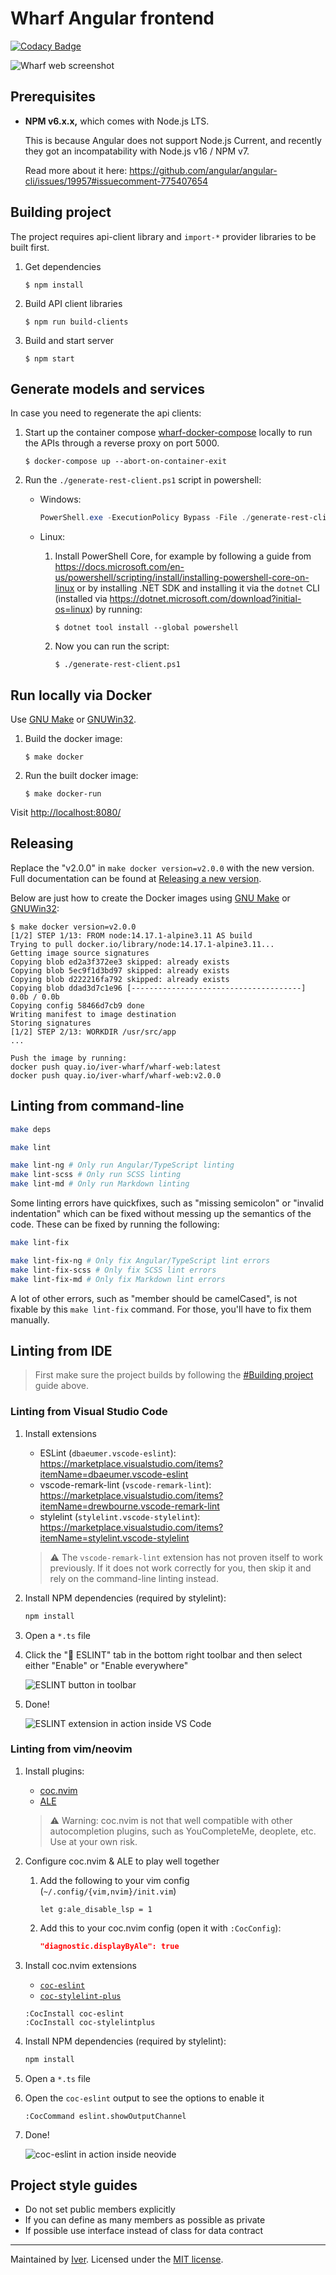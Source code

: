 # Wharf Angular frontend

[![Codacy Badge](https://app.codacy.com/project/badge/Grade/89402a769e2d4b70ba15ff29992ae6ed)](https://www.codacy.com/gh/iver-wharf/wharf-web/dashboard?utm_source=github.com\&utm_medium=referral\&utm_content=iver-wharf/wharf-web\&utm_campaign=Badge_Grade)

![Wharf web screenshot](docs/screenshot.jpg)

## Prerequisites

- **NPM v6.x.x,** which comes with Node.js LTS.

  This is because Angular does not support Node.js Current, and recently they
  got an incompatability with Node.js v16 / NPM v7.

  Read more about it here:
  <https://github.com/angular/angular-cli/issues/19957#issuecomment-775407654>

## Building project

The project requires api-client library and `import-*` provider libraries to be
built first.

1. Get dependencies

   ```console
   $ npm install
   ```

2. Build API client libraries

   ```console
   $ npm run build-clients
   ```

3. Build and start server

   ```console
   $ npm start
   ```

## Generate models and services

In case you need to regenerate the api clients:

1. Start up the container compose [wharf-docker-compose](https://github.com/iver-wharf/wharf-docker-compose)
   locally to run the APIs through a reverse proxy on port 5000.

   ```console
   $ docker-compose up --abort-on-container-exit
   ```

2. Run the `./generate-rest-client.ps1` script in powershell:

   - Windows:

     ```powershell
     PowerShell.exe -ExecutionPolicy Bypass -File ./generate-rest-client.ps1
     ```

   - Linux:

     1. Install PowerShell Core, for example by following a guide from <https://docs.microsoft.com/en-us/powershell/scripting/install/installing-powershell-core-on-linux>
        or by installing .NET SDK and installing it via the `dotnet` CLI
        (installed via <https://dotnet.microsoft.com/download?initial-os=linux>)
        by running:

        ```console
        $ dotnet tool install --global powershell
        ```

     2. Now you can run the script:

        ```console
        $ ./generate-rest-client.ps1
        ```

## Run locally via Docker

Use [GNU Make](https://www.gnu.org/software/make/) or [GNUWin32](http://gnuwin32.sourceforge.net/install.html).

1. Build the docker image:

   ```console
   $ make docker
   ```

2. Run the built docker image:

   ```console
   $ make docker-run
   ```

Visit <http://localhost:8080/>

## Releasing

Replace the "v2.0.0" in `make docker version=v2.0.0` with the new version. Full
documentation can be found at [Releasing a new version](https://iver-wharf.github.io/#/development/releasing-a-new-version).

Below are just how to create the Docker images using [GNU Make](https://www.gnu.org/software/make/)
or [GNUWin32](http://gnuwin32.sourceforge.net/install.html):

```console
$ make docker version=v2.0.0
[1/2] STEP 1/13: FROM node:14.17.1-alpine3.11 AS build
Trying to pull docker.io/library/node:14.17.1-alpine3.11...
Getting image source signatures
Copying blob ed2a3f372ee3 skipped: already exists
Copying blob 5ec9f1d3bd97 skipped: already exists
Copying blob d222216fa792 skipped: already exists
Copying blob ddad3d7c1e96 [--------------------------------------] 0.0b / 0.0b
Copying config 58466d7cb9 done
Writing manifest to image destination
Storing signatures
[1/2] STEP 2/13: WORKDIR /usr/src/app
...

Push the image by running:
docker push quay.io/iver-wharf/wharf-web:latest
docker push quay.io/iver-wharf/wharf-web:v2.0.0
```

## Linting from command-line

```sh
make deps

make lint

make lint-ng # Only run Angular/TypeScript linting
make lint-scss # Only run SCSS linting
make lint-md # Only run Markdown linting
```

Some linting errors have quickfixes, such as "missing semicolon" or
"invalid indentation" which can be fixed without messing up the semantics of the
code. These can be fixed by running the following:

```sh
make lint-fix

make lint-fix-ng # Only fix Angular/TypeScript lint errors
make lint-fix-scss # Only fix SCSS lint errors
make lint-fix-md # Only fix Markdown lint errors
```

A lot of other errors, such as "member should be camelCased", is not fixable by
this `make lint-fix` command. For those, you'll have to fix them manually.

## Linting from IDE

> First make sure the project builds by following the [#Building project](#building-project)
> guide above.

### Linting from Visual Studio Code

1. Install extensions

   - ESLint (`dbaeumer.vscode-eslint`): <https://marketplace.visualstudio.com/items?itemName=dbaeumer.vscode-eslint>
   - vscode-remark-lint (`vscode-remark-lint`): <https://marketplace.visualstudio.com/items?itemName=drewbourne.vscode-remark-lint>
   - stylelint (`stylelint.vscode-stylelint`): <https://marketplace.visualstudio.com/items?itemName=stylelint.vscode-stylelint>

   > :warning: The `vscode-remark-lint` extension has not proven itself to work
   > previously. If it does not work correctly for you, then skip it and rely
   > on the command-line linting instead.

2. Install NPM dependencies (required by stylelint):

   ```sh
   npm install
   ```

3. Open a `*.ts` file

4. Click the "🚫 ESLINT" tab in the bottom right toolbar and then select
   either "Enable" or "Enable everywhere"

   ![ESLINT button in toolbar](./docs/linting-in-vscode-enable.png)

5. Done!

   ![ESLINT extension in action inside VS Code](./docs/linting-in-vscode.png)

### Linting from vim/neovim

1. Install plugins:

   - [coc.nvim](https://github.com/neoclide/coc-eslint)
   - [ALE](https://github.com/dense-analysis/ale)

   > :warning: Warning: coc.nvim is not that well compatible with other
   > autocompletion plugins, such as YouCompleteMe, deoplete, etc. Use at your
   > own risk.

2. Configure coc.nvim & ALE to play well together

   1. Add the following to your vim config (`~/.config/{vim,nvim}/init.vim`)

      ```vim
      let g:ale_disable_lsp = 1
      ```

   2. Add this to your coc.nvim config (open it with `:CocConfig`):

      ```json
      "diagnostic.displayByAle": true
      ```

3. Install coc.nvim extensions

   - [`coc-eslint`](https://github.com/neoclide/coc-eslint)
   - [`coc-stylelint-plus`](https://github.com/bmatcuk/coc-stylelintplus)

   ```vim
   :CocInstall coc-eslint
   :CocInstall coc-stylelintplus
   ```

4. Install NPM dependencies (required by stylelint):

   ```sh
   npm install
   ```

5. Open a `*.ts` file

6. Open the `coc-eslint` output to see the options to enable it

   ```vim
   :CocCommand eslint.showOutputChannel
   ```

7. Done!

   ![coc-eslint in action inside neovide](./docs/linting-in-neovide.png)

## Project style guides

- Do not set public members explicitly
- If you can define as many members as possible as private
- If possible use interface instead of class for data contract

---

Maintained by [Iver](https://www.iver.com/en).
Licensed under the [MIT license](./LICENSE).
